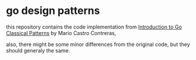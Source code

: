 go design patterns
====

this repository contains the code implementation from [Introduction to Go Classical Patterns](https://www.packtpub.com/application-development/introduction-go-classical-patterns-video) by Mario Castro Contreras, 

also, there might be some minor differences from the original code, but they should generaly the same.
